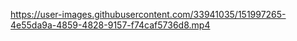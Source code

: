 

https://user-images.githubusercontent.com/33941035/151997265-4e55da9a-4859-4828-9157-f74caf5736d8.mp4

